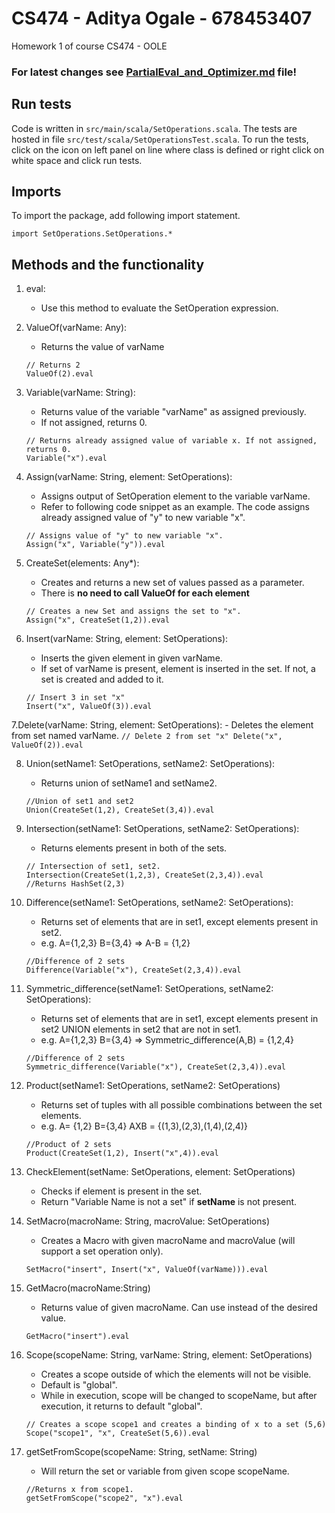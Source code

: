 # CS474 - Aditya Ogale - 678453407
Homework 1 of course CS474 - OOLE

### For latest changes see [PartialEval_and_Optimizer.md](PartialEval_and_Optimizer.md) file!

## Run tests
Code is written in ```src/main/scala/SetOperations.scala```. The tests are hosted in file ```src/test/scala/SetOperationsTest.scala```. To run the tests, click on the icon on left panel on line where class is defined or right click on white space and click run tests.

## Imports
To import the package, add following import statement.
```
import SetOperations.SetOperations.*
```

## Methods and the functionality
1. eval:
    - Use this method to evaluate the SetOperation expression.
 
2. ValueOf(varName: Any):
    - Returns the value of varName
    ```
    // Returns 2
    ValueOf(2).eval
    ```

3. Variable(varName: String):
    - Returns value of the variable "varName" as assigned previously.
    - If not assigned, returns 0.
    ```
    // Returns already assigned value of variable x. If not assigned, returns 0.
    Variable("x").eval
    ```

4. Assign(varName: String, element: SetOperations):
    - Assigns output of SetOperation element to the variable varName.
    - Refer to following code snippet as an example. The code assigns already assigned value of "y" to new variable "x".
    ```
    // Assigns value of "y" to new variable "x".
    Assign("x", Variable("y")).eval
    ```
    
5. CreateSet(elements: Any*):
    - Creates and returns a new set of values passed as a parameter. 
    - There is **no need to call ValueOf for each element**
    ```
    // Creates a new Set and assigns the set to "x".
    Assign("x", CreateSet(1,2)).eval
    ```
    
6. Insert(varName: String, element: SetOperations):
    -  Inserts the given element in given varName. 
    -  If set of varName is present, element is inserted in the set. If not, a set is created and added to it.
    ```
    // Insert 3 in set "x"
    Insert("x", ValueOf(3)).eval
    ```

7.Delete(varName: String, element: SetOperations):
    - Deletes the element from set named varName.
    ```
    // Delete 2 from set "x"
    Delete("x", ValueOf(2)).eval
    ```
    
8. Union(setName1: SetOperations, setName2: SetOperations):
    - Returns union of setName1 and setName2.
    ```
    //Union of set1 and set2
    Union(CreateSet(1,2), CreateSet(3,4)).eval
    ```
    
9. Intersection(setName1: SetOperations, setName2: SetOperations):
    - Returns elements present in both of the sets.
    ```
    // Intersection of set1, set2.
    Intersection(CreateSet(1,2,3), CreateSet(2,3,4)).eval
    //Returns HashSet(2,3)
    
10. Difference(setName1: SetOperations, setName2: SetOperations):
    - Returns set of elements that are in set1, except elements present in set2.
    - e.g. A={1,2,3} B={3,4} => A-B = {1,2}
    ```
    //Difference of 2 sets
    Difference(Variable("x"), CreateSet(2,3,4)).eval
    ```

11. Symmetric_difference(setName1: SetOperations, setName2: SetOperations):
    - Returns set of elements that are in set1, except elements present in set2 UNION elements in set2 that are not in set1.
    - e.g. A={1,2,3} B={3,4} => Symmetric_difference(A,B) = {1,2,4}
    ```
    //Difference of 2 sets
    Symmetric_difference(Variable("x"), CreateSet(2,3,4)).eval
    ```

12. Product(setName1: SetOperations, setName2: SetOperations)
    - Returns set of tuples with all possible combinations between the set elements.
    - e.g. A= {1,2} B={3,4} AXB = {(1,3),(2,3),(1,4),(2,4)}
    ```
    //Product of 2 sets
    Product(CreateSet(1,2), Insert("x",4)).eval
    ```
    
13. CheckElement(setName: SetOperations, element: SetOperations)
    - Checks if element is present in the set.
    - Return "Variable Name is not a set" if **setName** is not present.
    
14. SetMacro(macroName: String, macroValue: SetOperations)
    - Creates a Macro with given macroName and macroValue (will support a set operation only).
    ```
    SetMacro("insert", Insert("x", ValueOf(varName))).eval
    ```
    
15. GetMacro(macroName:String)
    - Returns value of given macroName. Can use instead of the desired value.
    ```
    GetMacro("insert").eval
    ```
    
16. Scope(scopeName: String, varName: String, element: SetOperations)
    - Creates a scope outside of which the elements will not be visible.
    - Default is "global".
    - While in execution, scope will be changed to scopeName, but after execution, it returns to default "global".
    ```
    // Creates a scope scope1 and creates a binding of x to a set (5,6)
    Scope("scope1", "x", CreateSet(5,6)).eval
    ```
    
17. getSetFromScope(scopeName: String, setName: String)
    - Will return the set or variable from given scope scopeName.
    ```
    //Returns x from scope1.
    getSetFromScope("scope2", "x").eval
    ```
    
  

